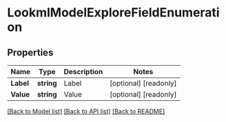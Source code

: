 # LookmlModelExploreFieldEnumeration

## Properties

Name | Type | Description | Notes
------------ | ------------- | ------------- | -------------
**Label** | **string** | Label | [optional] [readonly] 
**Value** | **string** | Value | [optional] [readonly] 

[[Back to Model list]](../README.md#documentation-for-models) [[Back to API list]](../README.md#documentation-for-api-endpoints) [[Back to README]](../README.md)


